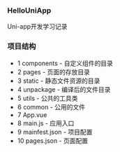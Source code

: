 ### HelloUniApp
Uni-app开发学习记录

### 项目结构
- 1 components - 自定义组件的目录
- 2 pages - 页面的存放目录
- 3 static - 静态文件资源的目录
- 4 unpackage - 编译后的文件目录
- 5 utils - 公共的工具类
- 6 common - 公用的文件
- 7 App.vue 
- 8 main.js - 应用入口
- 9 mainfest.json - 项目配置
- 10 pages.json - 页面配置